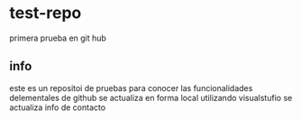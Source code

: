 # test-repo
primera prueba en git hub
## info 
este es un repositoi  de pruebas para conocer las funcionalidades delementales de github 
se actualiza en forma local utilizando visualstufio
se actualiza info de contacto

